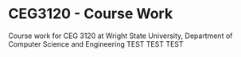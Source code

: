 # CEG3120 - Course Work
Course work for CEG 3120 at Wright State University, Department of Computer Science and Engineering
TEST TEST TEST
